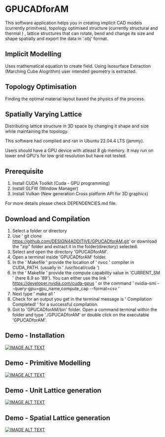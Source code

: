 # GPUCADforAM

This software application helps you in creating implicit CAD models (currently primitves), topology optimised structure (currently structural and thermal ) , lattice structures that can rotate, bend and change its size and shape spatially and export the data in '.obj' format.

## Implicit Modelling 
Uses mathematical equation to create field. Using Isosurface Extraction (Marching Cube Alogrithm) user intended geometry is extracted. 

## Topology Optimisation

Finding the optimal material layout based the physics of the process.

## Spatially Varying Lattice

Distributing lattice structure in 3D space by changing it shape and size while maintaining the topology.



This software had complied and ran in Ubuntu 22.04.4 LTS (jammy). 

Users should have a GPU device with atleast 8 gb memory. It may run on lower end GPU's for low grid resolution but have not tested.


## Prerequisite
1. Install CUDA Toolkit (Cuda - GPU programming)
2. Install GLFW (Window Manager)
3. Install Vulkan (New generation Cross platform API for 3D graphics)


For more details please check DEPENDENCIES.md file.

## Download and Compilation 
1. Select a folder or directory
2. Use ' git clone https://github.com/DESIGN4ADDITIVE/GPUCADforAM.git' or download the "zip" folder and extract it in the folder(directory) selected.
3. Select and open the  directory 'GPUCADforAM'.
4. Open a terminal inside 'GPUCADforAM' folder.
5. In the ' Makefile ' provide the location of ' nvcc ' compiler in CUDA_PATH. (usually in ' /usr/local/cuda ')
6. In the ' Makefile ' provide the compute capability value in 'CURRENT_SM ' (here 8.9 so '89'). You can either use the link ' https://developer.nvidia.com/cuda-gpus ' or the command ' nvidia-smi --query-gpu=gpu_name,compute_cap --format=csv '
7. Next type ' make all '
8. Check for an output you get in the terminal  message is ' Compilation Completed! ' for a successful compilation.
9. Got to 'GPUCADforAM/bin' folder. Open a command terminal within the folder and type './GPUCADforAM' or double click on the executable 'GPUCADforAM'.

## Demo - Installation 

[![IMAGE ALT TEXT](http://img.youtube.com/vi/VFgrwhIZFUg/0.jpg)](http://www.youtube.com/watch?v=VFgrwhIZFUg "GPUCADforAM")

## Demo - Primitive Modelling

[![IMAGE ALT TEXT](http://img.youtube.com/vi/_qA05n181Pw/0.jpg)](http://www.youtube.com/watch?v=_qA05n181Pw "GPUCADforAM")

## Demo - Unit Lattice generation

[![IMAGE ALT TEXT](http://img.youtube.com/vi/_DCmOFsKEww/0.jpg)](http://www.youtube.com/watch?v=_DCmOFsKEww "GPUCADforAM")

## Demo - Spatial Lattice generation

[![IMAGE ALT TEXT](http://img.youtube.com/vi/Lea2-YQPNkc/0.jpg)](http://www.youtube.com/watch?v=Lea2-YQPNkc "GPUCADforAM")
